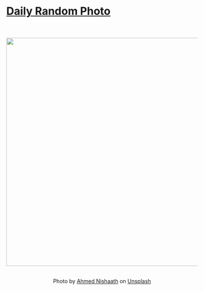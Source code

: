 # [Daily Random Photo](https://www.dailyrandomphoto.com/)

<div align="center">
  <br>
  <br>
  <a href="https://www.dailyrandomphoto.com/p/2023/2023-03-12/"><img src="https://images.unsplash.com/photo-1676196919586-32234be2a211?crop=entropy&cs=tinysrgb&fit=max&fm=jpg&ixid=Mnw3NzUwOHwwfDF8cmFuZG9tfHx8fHx8fHx8MTY3ODU4MTMzOA&ixlib=rb-4.0.3&q=80&w=1080" width="600px"></a>
  <br>
  <br>
  <p class="has-text-grey">Photo by <a href="https://unsplash.com/@nihthu?utm_source=Daily%20Random%20Photo&amp;utm_medium=referral" target="_blank" rel="noopener noreferrer">Ahmed Nishaath</a> on <a href="https://unsplash.com/photos/Ob_fML_x3F0?utm_source=Daily%20Random%20Photo&amp;utm_medium=referral" target="_blank" rel="noopener noreferrer">Unsplash</a></p>
</div>
